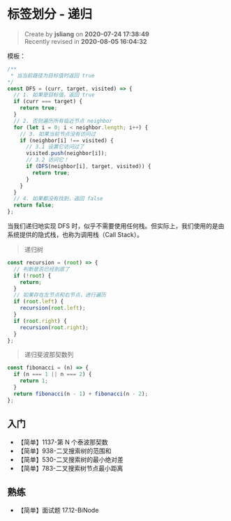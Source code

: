 标签划分 - 递归
===

> Create by **jsliang** on **2020-07-24 17:38:49**  
> Recently revised in **2020-08-05 16:04:32**

模板：

```js
/**
 * 当当前路径为目标值时返回 true
*/
const DFS = (curr, target, visited) => {
  // 1. 如果是目标值，返回 true
  if (curr === target) {
    return true;
  }
  // 2. 否则遍历所有临近节点 neighbor
  for (let i = 0; i < neighbor.length; i++) {
    // 3. 如果当前节点没有访问过
    if (neighbor[i] !== visited) {
      // 3.1 设置它访问过了
      visited.push(neighbor[i]);
      // 3.2 访问它！
      if (DFS(neighbor[i], target, visited)) {
        return true;
      }
    }
  }
  // 4. 如果都没有找到，返回 false
  return false;
};
```

当我们递归地实现 DFS 时，似乎不需要使用任何栈。但实际上，我们使用的是由系统提供的隐式栈，也称为调用栈（Call Stack）。

> 递归树

```js
const recursion = (root) => {
  // 判断是否已经到底了
  if (!root) {
    return;
  }
  // 如果存在左节点和右节点，进行遍历
  if (root.left) {
    recursion(root.left);
  }
  if (root.right) {
    recursion(root.right);
  }
};
```

> 递归斐波那契数列

```js
const fibonacci = (n) => {
  if (n === 1 || n === 2) {
    return 1;
  }
  return fibonacci(n - 1) + fibonacci(n - 2);
};
```

## 入门

* 【简单】1137-第 N 个泰波那契数
* 【简单】938-二叉搜索树的范围和
* 【简单】530-二叉搜索树的最小绝对差
* 【简单】783-二叉搜索树节点最小距离

## 熟练

* 【简单】面试题 17.12-BiNode